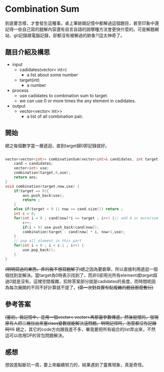 # Combination Sum
到底要怎樣，才會發生這種事。桌上筆跡跟記憶中都解過這個題目，甚至印象中還記得一些自己寫的題解內容還有自言自語的說哪種方法會更快什麼的。可是解題網站、git記錄跟電腦記錄，卻都沒有被解過的跡象?!這太神奇了。

## 題目介紹及構思
- input
  - cadidates(vector< int>)
    - a list about some number
  - target(int)
    - a number
- process
  - use cadidates to combination sum to target.
  - we can use 0 or more times the any element in cadidates.
- output
  - vector<vector< int>>
    - a list of all combination pair.
## 開始
總之每個數字當一層遞迴，直到target歸0即記錄就好。

```C++ =

vector<vector<int>> combinationSum(vector<int>& candidates, int target) {
    cand = candidates;
    vector<int> use;
    combination(target,0,use);
    return ans;
}
void combination(target,now,use) {
    if(target == 0){
        ans.push_back(use);
        return ;
    }
    else if(target < 0 || now >= cand.size()) return ;
    int c = 0;
    for(int i = 0 ; cand[now]*i <= target ; i++) {// add 0 or more(sum less than target)
        c++;
        if(i > 0) use.push_back(cand[now]);
        combination(target - cand[now] * i, now+1,use);
    }
    // pop all element in this part
    for(int i = 0 ; i < c-1 ; i++) {
        use.pop_back();
    }
}
```
~~(明明寫過的東西，弄的我不想寫題解了)~~總之因為要窮舉，所以直接利用遞迴一個個找到並解決。當target為0時表示找到了，而非0卻用光所有element或target超過0就是沒有。這裡空間複雜，扣除答案部分就是cadidates的長度，而時間呢因為每次展開的不同不好計算就不提了。~~(第一次對其實有點複雜的題目那麼敷衍)~~

## 參考答案
~~(當初，我記憶中，是用一個vector< vector>再那當參數傳遞，然後挺慢的，發現原有人把二維拉出來當class變數就能解決這問題。明明記得阿，怎麼都沒有記錄阿!!!)~~
總之，其它的code方向跟我差不多，畢竟要把所有組合的list弄出來，不然這可以改用DP的背包問題解決。

## 感想
想說差點斷坑一周，要上來繼續努力的，結果遇到了靈異現象，真是奇怪。
